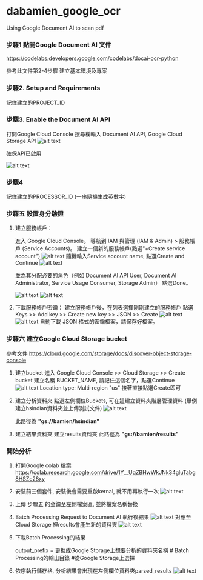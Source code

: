 # dabamien_google_ocr
Using Google Document AI to scan pdf

### 步驟1 點開Google Document AI 文件
https://codelabs.developers.google.com/codelabs/docai-ocr-python 

參考此文件第2-4步驟 建立基本環境及專案 

### 步驟2. Setup and Requirements
記住建立的PROJECT_ID   

### 步驟3. Enable the Document AI API

打開Google Cloud Console
搜尋欄輸入 Document AI API, Google Cloud Storage API
![alt text](readme_img/image-6.png)

確保API已啟用

![alt text](readme_img/image-5.png)

### 步驟4
記住建立的PROCESSOR_ID (一串隨機生成英數字)

### 步驟五 設置身分驗證

1. 建立服務帳戶：

    進入 Google Cloud Console。
    導航到 IAM 與管理 (IAM & Admin) > 服務帳戶 (Service Accounts)。
    建立一個新的服務帳戶(點選"+Create service account")
    ![alt text](readme_img/image.png)
    隨機輸入Service account name, 點選Create and Continue
    ![alt text](readme_img/image-1.png)

    並為其分配必要的角色（例如 Document AI API User, Document AI Administrator, Service Usage Consumer, Storage Admin） 點選Done。
    
    ![alt text](readme_img/image-2.png)
    ![alt text](readme_img/image-3.png)
2. 下載服務帳戶密鑰：
    建立服務帳戶後，在列表選擇剛剛建立的服務帳戶
    點選Keys >> Add key >> Create new key >> JSON >> Create
    ![alt text](readme_img/image-4.png)
    ![alt text](readme_img/download_json_key.png)
    自動下載 JSON 格式的密鑰檔案，請保存好檔案。

### 步驟六 建立Google Cloud Storage bucket
參考文件 https://cloud.google.com/storage/docs/discover-object-storage-console

1. 建立bucket
    進入 Google Cloud Console >> Cloud Storage >> Create bucket
    建立名稱 BUCKET_NAME, 請記住這個名字，點選Continue
    ![alt text](readme_img/image-7.png)
    Location type: Multi-region "us"
    接著直接點選Create即可
2. 建立分析資料夾
    點選左側欄位Buckets, 可在這建立資料夾階層管理資料
    (舉例 建立hsindian資料夾並上傳測試文件)
    ![alt text](readme_img/image-8.png)

    此路徑為 <b>"gs://bamien/hsindian"</b>

3. 建立結果資料夾
    建立results資料夾
    此路徑為 <b>"gs://bamien/results"</b>

### 開始分析

1. 打開Google colab 檔案 https://colab.research.google.com/drive/1Y__UqZBHwWkJNk34gluTabg8HSZc28xy

2. 安裝前三個套件, 安裝後會需要重啟kernal, 就不用再執行一次
    ![alt text](readme_img/image-9.png)

3. 上傳 步驟五 的金鑰至左側檔案區, 並將檔案名稱替換

4. Batch Processing Request to Document AI 執行後結果
    ![alt text](readme_img/image-10.png)
    對應至Cloud Storage 裡results會產生新的資料夾
    ![alt text](readme_img/image-11.png)

5. 下載Batch Processing的結果

    output_prefix = 更換成Google Storage上想要分析的資料夾名稱  # Batch Processing的輸出目錄 #從Google Storage上選擇

6. 依序執行儲存格, 分析結果會出現在左側欄位資料夾parsed_results
    ![alt text](readme_img/image-12.png)